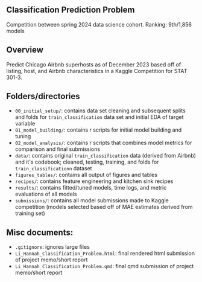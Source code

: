 ## Classification Prediction Problem
Competition between spring 2024 data science cohort. Ranking: 9th/1,856 models

## Overview 
Predict Chicago Airbnb superhosts as of December 2023 based off of listing, host, and Airbnb characteristics in a Kaggle Competition for STAT 301-3.  

## Folders/directories
- `00_initial_setup/`: contains data set cleaning and subsequent splits and folds for `train_classification` data set and initial EDA of target variable 
- `01_model_building/`: contains r scripts for initial model building and tuning
- `02_model_analysis/`: contains r scripts that combines model metrics for comparison and final submissions 
- `data/`: contains original `train_classification` data (derived from Airbnb) and it's codebook; cleaned, testing, training, and folds for `train_classificationn` dataset
- `figures_tables/`: contains all output of figures and tables
- `recipes/`: contains feature engineering and kitchen sink recipes 
- `results/`: contains fitted/tuned models, time logs, and metric evaluations of all models 
- `submissions/`: contains all model submissions made to Kaggle competition (models selected based off of MAE estimates derived from training set)

## Misc documents: 
- `.gitignore`: ignores large files
- `Li_Hannah_Classification_Problem.html`: final rendered html submission of project memo/short report
- `Li_Hannah_Classification_Problem.qmd`: final qmd submission of project memo/short report



